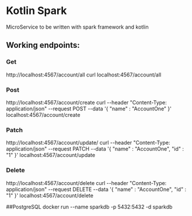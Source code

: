 # Kotlin Spark

MicroService to be written with spark framework and kotlin

## Working endpoints:

### Get
http://localhost:4567/account/all
curl localhost:4567/account/all

### Post
http://localhost:4567/account/create
curl --header "Content-Type: application/json" --request POST --data '{ "name" : "AccountOne" }' localhost:4567/account/create

### Patch
http://localhost:4567/account/update/
curl --header "Content-Type: application/json" --request PATCH --data '{ "name" : "AccountOne", "id" : "1" }' localhost:4567/account/update

### Delete
http://localhost:4567/account/delete
curl --header "Content-Type: application/json" --request DELETE --data '{ "name" : "AccountOne", "id" : "1" }' localhost:4567/account/delete

##PostgreSQL
docker run --name sparkdb -p 5432:5432 -d sparkdb
